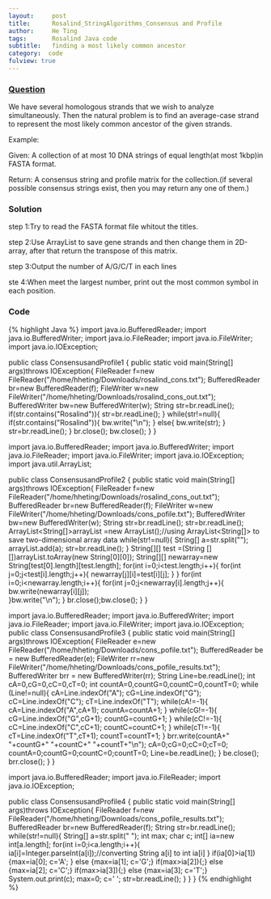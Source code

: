 ```yaml
---
layout:     post
title:      Rosalind_StringAlgorithms_Consensus and Profile
author:     He Ting
tags:       Rosalind Java code
subtitle:   finding a most likely common ancestor
category:  code
fulview: true
---
```

### [Question](http://rosalind.info/problems/cons/)
We have several homologous strands that we wish to analyze simultaneously. Then the natural problem is to find an average-case strand to represent the most likely common ancestor of the given strands.

Example:

Given: A collection of at most 10 DNA strings of equal length(at most 1kbp)in FASTA format.

Return: A consensus string and profile matrix for the collection.(if several possible consensus strings exist, then you may return any one of them.)

### Solution
step 1:Try to read the FASTA format file whitout the titles.

step 2:Use ArrayList to save gene strands and then change them in 2D-array, after that return the transpose of this matrix.

step 3:Output the number of A/G/C/T in each lines

ste 4:When meet the largest number, print out the most common symbol in each position.

### Code
{% highlight Java %}
import java.io.BufferedReader;
import java.io.BufferedWriter;
import java.io.FileReader;
import java.io.FileWriter;
import java.io.IOException;

public class ConsensusandProfile1 {
public static void main(String[] args)throws IOException{
	FileReader f=new FileReader("/home/hheting/Downloads/rosalind_cons.txt");
	BufferedReader br=new BufferedReader(f);
	FileWriter w=new FileWriter("/home/hheting/Downloads/rosalind_cons_out.txt");
	BufferedWriter bw=new BufferedWriter(w);
	String str=br.readLine();
	if(str.contains("Rosalind")){
		str=br.readLine();
	}
	while(str!=null){
		if(str.contains("Rosalind")){
			bw.write("\n");
		}
		else{
			bw.write(str);
		}
		str=br.readLine();
	}
	br.close();
	bw.close();
}
}


import java.io.BufferedReader;
import java.io.BufferedWriter;
import java.io.FileReader;
import java.io.FileWriter;
import java.io.IOException;
import java.util.ArrayList;

public class ConsensusandProfile2 {
public static void main(String[] args)throws IOException{
	FileReader f=new FileReader("/home/hheting/Downloads/rosalind_cons_out.txt");
	BufferedReader br=new BufferedReader(f);
	FileWriter w=new FileWriter("/home/hheting/Downloads/cons_pofile.txt");
	BufferedWriter bw=new BufferedWriter(w);
	String str=br.readLine();
	str=br.readLine();
	ArrayList<String[]>arrayList =new ArrayList();//using ArrayList<String[]> to save two-dimensional array data
	while(str!=null){
		String[] a=str.split("");
			arrayList.add(a);
			str=br.readLine();
	}
	String[][] test =(String [][])arrayList.toArray(new String[0][0]);
	String[][] newarray=new String[test[0].length][test.length];
	for(int i=0;i<test.length;i++){
		for(int j=0;j<test[i].length;j++){
			newarray[j][i]=test[i][j];
			}
	}
	for(int i=0;i<newarray.length;i++){
		for(int j=0;j<newarray[i].length;j++){
			bw.write(newarray[i][j]);	
		}bw.write("\n");
	}
	br.close();bw.close();
}
}


import java.io.BufferedReader;
import java.io.BufferedWriter;
import java.io.FileReader;
import java.io.FileWriter;
import java.io.IOException;
public class ConsensusandProfile3 {
	public static void main(String[] args)throws IOException{
	FileReader e=new FileReader("/home/hheting/Downloads/cons_pofile.txt");
	BufferedReader be = new BufferedReader(e);
	FileWriter rr=new FileWriter("/home/hheting/Downloads/cons_pofile_results.txt");
	BufferedWriter brr = new BufferedWriter(rr);
	String Line=be.readLine();
	int cA=0,cG=0,cC=0,cT=0;
	int countA=0,countG=0,countC=0,countT=0;
	while (Line!=null){
		cA=Line.indexOf("A");
		cG=Line.indexOf("G");
		cC=Line.indexOf("C");
		cT=Line.indexOf("T");
		while(cA!=-1){
			cA=Line.indexOf("A",cA+1);
			countA=countA+1;
		}
		while(cG!=-1){
			cG=Line.indexOf("G",cG+1);
			countG=countG+1;
		}
		while(cC!=-1){
			cC=Line.indexOf("C",cC+1);
			countC=countC+1;
		}
		while(cT!=-1){
			cT=Line.indexOf("T",cT+1);
			countT=countT+1;
		}
		brr.write(countA+" "+countG+" "+countC+" "+countT+"\n");
		cA=0;cG=0;cC=0;cT=0;
		countA=0;countG=0;countC=0;countT=0;
		Line=be.readLine();
	}
	be.close();
	brr.close();
	}
}


import java.io.BufferedReader;
import java.io.FileReader;
import java.io.IOException;

public class ConsensusandProfile4 {
public static void main(String[] args)throws IOException{
	FileReader f=new FileReader("/home/hheting/Downloads/cons_pofile_results.txt");
	BufferedReader br=new BufferedReader(f);
	String str=br.readLine();
	while(str!=null){
		String[] a=str.split(" ");
		int max;
		char c;
		int[] ia=new int[a.length];
		for(int i=0;i<a.length;i++){
			ia[i]=Integer.parseInt(a[i]);//converting String a[i] to int ia[i]
		}
		if(ia[0]>ia[1]){max=ia[0]; c='A'; }
		else {max=ia[1]; c='G';}
		if(max>ia[2]){;}
		else {max=ia[2]; c='C';}
		if(max>ia[3]){;}
		else {max=ia[3]; c='T';}
		System.out.print(c);
		max=0;
		c=' ';
		str=br.readLine();
	}
} 
}
{% endhighlight %}
